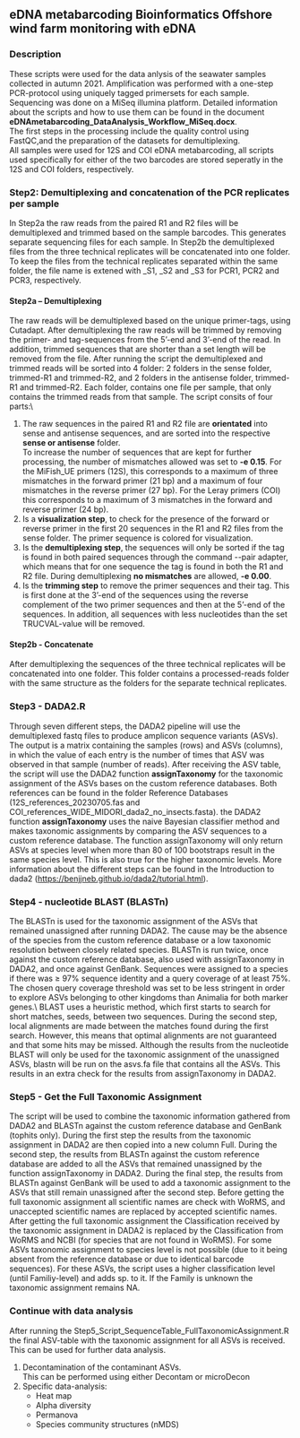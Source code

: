 ## eDNA metabarcoding Bioinformatics Offshore wind farm monitoring with eDNA
### Description
These scripts were used for the data anlysis of the seawater samples collected in autumn 2021. 
Amplification was performed with a one-step PCR-protocol using uniquely tagged primersets for each sample. Sequencing was done on a MiSeq illumina platform.
Detailed information about the scripts and how to use them can be found in the document **eDNAmetabarcoding_DataAnalysis_Workflow_MiSeq.docx**.\
The first steps in the processing include the quality control using FastQC,and the preparation of the datasets for demultiplexing.\
All samples were used for 12S and COI eDNA metabarcoding, all scripts used specifically for either of the two barcodes are stored seperatly in the 12S and COI folders, respectively. 

### Step2: Demultiplexing and concatenation of the PCR replicates per sample
In Step2a the raw reads from the paired R1 and R2 files will be demultiplexed and trimmed based on the sample barcodes. This generates separate sequencing files for each sample. In Step2b the demultiplexed files from the three technical replicates will be concatenated into one folder. To keep the files from the technical replicates separated within the same folder, the file name is extened with _S1, _S2 and _S3 for PCR1, PCR2 and PCR3, respectively.
#### Step2a – Demultiplexing
The raw reads will be demultiplexed based on the unique primer-tags, using Cutadapt. After demultiplexing the raw reads will be trimmed by removing the primer- and tag-sequences from the 5’-end and 3’-end of the read. In addition, trimmed sequences that are shorter than a set length will be removed from the file.
After running the script the demultiplexed and trimmed reads will be sorted into 4 folder: 2 folders in the sense folder, trimmed-R1 and trimmed-R2, and 2 folders in the antisense folder, trimmed-R1 and trimmed-R2. Each folder, contains one file per sample, that only contains the trimmed reads from that sample.
The script consits of four parts:\
1. The raw sequences in the paired R1 and R2 file are **orientated** into sense and antisense sequences, and are sorted into the respective **sense or antisense** folder.\
To increase the number of sequences that are kept for further processing, the number of mismatches allowed was set to **-e 0.15**. For the MiFish_UE primers (12S), this corresponds to a maximum of three mismatches in the forward primer (21 bp) and a maximum of four mismatches in the reverse primer (27 bp). For the Leray primers (COI) this corresponds to a maximum of 3 mismatches in the forward and reverse primer (24 bp).
2. Is a **visualization step**, to check for the presence of the forward or reverse primer in the first 20 sequences in the R1 and R2 files from the sense folder. The primer sequence is colored for visualization.
3. Is the **demultiplexing step**, the sequences will only be sorted if the tag is found in both paired sequences through the command --pair adapter, which means that for one sequence the tag is found in both the R1 and R2 file. During demultiplexing **no mismatches** are allowed, **-e 0.00**.
4. Is the **trimming step** to remove the primer sequences and their tag. This is first done at the 3’-end of the sequences using the reverse complement of the two primer sequences and then at the 5’-end of the sequences. In addition, all sequences with less nucleotides than the set TRUCVAL-value will be removed.
#### Step2b - Concatenate
After demultiplexing the sequences of the three technical replicates will be concatenated into one folder. This folder contains a processed-reads folder with the same structure as the folders for the separate technical replicates.

### Step3 - DADA2.R
Through seven different steps, the DADA2 pipeline will use the demultiplexed fastq files to produce amplicon sequence variants (ASVs). The output is a matrix containing the samples (rows) and ASVs (columns), in which the value of each entry is the number of times that ASV was observed in that sample (number of reads). After receiving the ASV table, the script will use the DADA2 function **assignTaxonomy** for the taxonomic assignment of the ASVs bases on the custom reference databases. Both references can be found in the folder Reference Databases (12S_references_20230705.fas and COI_references_WIDE_MIDORI_dada2_no_insects.fasta). the DADA2 function **assignTaxonomy** uses the naive Bayesian classifier method and makes taxonomic assignments by comparing the ASV sequences to a custom reference database. The function assignTaxonomy will only return ASVs at species level when more than 80 of 100 bootstraps result in the same species level. This is also true for the higher taxonomic levels.
More information about the different steps can be found in the Introduction to dada2 (https://benjjneb.github.io/dada2/tutorial.html).

### Step4 - nucleotide BLAST (BLASTn)
The BLASTn is used for the taxonomic assignment of the ASVs that remained unassigned after running DADA2. The cause may be the absence of the species from the custom reference database or a low taxonomic resolution between closely related species. BLASTn is run twice, once against the custom reference database, also used with assignTaxonomy in DADA2, and once against GenBank. Sequences were assigned to a species if there was ≥ 97% sequence identity and a query coverage of at least 75%. The chosen query coverage threshold was set to be less stringent in order to explore ASVs belonging to other kingdoms than Animalia for both marker genes.\ 
BLAST uses a heuristic method, which first starts to search for short matches, seeds, between two sequences. During the second step, local alignments are made between the matches found during the first search. However, this means that optimal alignments are not guaranteed and that some hits may be missed. Although the results from the nucleotide BLAST will only be used for the taxonomic assignment of the unassigned ASVs, blastn will be run on the asvs.fa file that contains all the ASVs. This results in an extra check for the results from assignTaxonomy in DADA2.

### Step5 - Get the Full Taxonomic Assignment
The script will be used to combine the taxonomic information gathered from DADA2 and BLASTn against the custom reference database and GenBank (tophits only).
During the first step the results from the taxonomic assignment in DADA2 are then copied into a new column Full. During the second step, the results from BLASTn against the custom reference database are added to all the ASVs that remained unassigned by the function assignTaxonomy in DADA2. During the final step, the results from BLASTn against GenBank will be used to add a taxonomic assignment to the ASVs that still remain unassigned after the second step.
Before getting the full taxonomic assignment all scientific names are check with WoRMS, and unaccepted scientific names are replaced by accepted scientific names. After getting the full taxonomic assignment the Classification received by the taxonomic assignment in DADA2 is replaced by the Classification from WoRMS and NCBI (for species that are not found in WoRMS).
For some ASVs taxonomic assignment to species level is not possible (due to it being absent from the reference database or due to identical barcode sequences). For these ASVs, the script uses a higher classification level (until Familiy-level) and adds sp. to it. If the Family is unknown the taxonomic assignment remains NA.

### Continue with data analysis
After running the Step5_Script_SequenceTable_FullTaxonomicAssignment.R the final ASV-table with the taxonomic assignment for all ASVs is received. This can be used for further data analysis. 
1. Decontamination of the contaminant ASVs.\
This can be performed using either Decontam or microDecon
2. Specific data-analysis:
    - Heat map
    - Alpha diversity
    - Permanova
    - Species community structures (nMDS)



